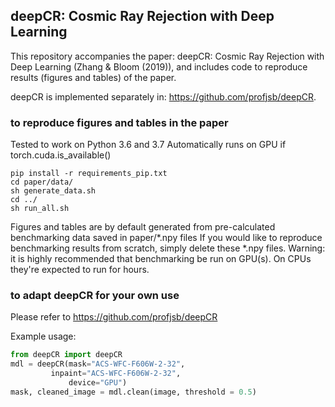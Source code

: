 ## deepCR: Cosmic Ray Rejection with Deep Learning

This repository accompanies the paper: deepCR: Cosmic Ray Rejection with Deep Learning (Zhang & Bloom (2019)), and includes code to reproduce results (figures and tables) of the paper.

deepCR is implemented separately in: https://github.com/profjsb/deepCR.

### to reproduce figures and tables in the paper

Tested to work on Python 3.6 and 3.7
Automatically runs on GPU if torch.cuda.is_available()
```
pip install -r requirements_pip.txt
cd paper/data/
sh generate_data.sh
cd ../
sh run_all.sh
```
Figures and tables are by default generated from pre-calculated benchmarking data saved in paper/*.npy files
If you would like to reproduce benchmarking results from scratch, simply delete these *.npy files.
Warning: it is highly recommended that benchmarking be run on GPU(s). On CPUs they're expected to run for hours.

### to adapt deepCR for your own use

Please refer to https://github.com/profjsb/deepCR

Example usage:

```python
from deepCR import deepCR
mdl = deepCR(mask="ACS-WFC-F606W-2-32",
	     inpaint="ACS-WFC-F606W-2-32",
             device="GPU")
mask, cleaned_image = mdl.clean(image, threshold = 0.5)
```